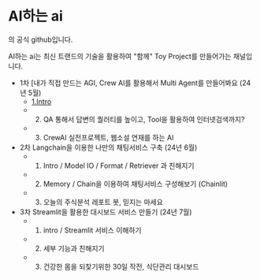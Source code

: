 # AI하는 ai
의 공식 github입니다.

AI하는 ai는 최신 트랜드의 기술을 활용하여 "함께" Toy Project를 만들어가는 채널입니다.

- 1차 [내가 직접 만드는 AGI, Crew AI를 활용해서 Multi Agent를 만들어봐요 (24년 5월)
  + [1.Intro](https://youtu.be/QKjNmGM_LFw?si=lBYAkc0bOtpLIbYM)
  + 2. QA 통해서 답변의 퀄러티를 높이고, Tool을 활용하여 인터넷검색까지?
  + 3. CrewAI 실전프로젝트, 웹소설 연재를 하는 AI 
- 2차 Langchain을 이용한 나만의 채팅서비스 구축 (24년 6월)
  + 1. Intro / Model IO / Format / Retriever 과 친해지기
  + 2. Memory / Chain을 이용하여 채팅서비스 구성해보기 (Chainlit)
  + 3. 오늘의 주식분석 레포트 봇, 믿지는 마세요
- 3차 Streamlit을 활용한 대시보드 서비스 만들기  (24년 7월)
  + 1. intro / Streamlit 서비스 이해하기
  + 2. 세부 기능과 친해지기
  + 3. 건강한 몸을 되찾기위한 30일 작전, 식단관리 대시보드
 
